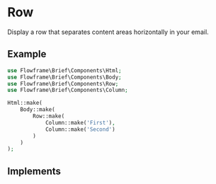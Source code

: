 # Row

Display a row that separates content areas horizontally in your email.

## Example

```php
use Flowframe\Brief\Components\Html;
use Flowframe\Brief\Components\Body;
use Flowframe\Brief\Components\Row;
use Flowframe\Brief\Components\Column;

Html::make(
    Body::make(
        Row::make(
            Column::make('First'),
            Column::make('Second')
        )
    )
);
```

## Implements

<!-- @include: @/snippets/component-interface.md -->
